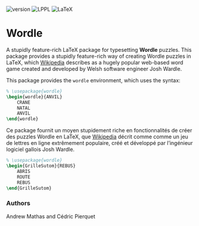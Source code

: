 ![v![]()ersion](https://img.shields.io/github/v/tag/AndrewMathas/wordle?color=success&label=version)
![LPPL](https://img.shields.io/badge/license-LPPLv1.3c-blueviolet.svg)
![LaTeX](https://img.shields.io/badge/latex-20B2AA?logo=Latex)

# Wordle

A stupidly feature-rich LaTeX package for typesetting **Wordle** puzzles. This package provides a stupidly feature-rich way of creating Wordle puzzles in LaTeX, which [Wikipedia](https://en.wikipedia.org/wiki/Wordle) describes as a hugely popular web-based word game created and developed by Welsh software engineer Josh Wardle. 

This package provides the `wordle` environment, which uses the syntax:

```tex
% \usepackage{wordle}
\begin{wordle}{ANVIL}
    CRANE
    NATAL
    ANVIL
\end{wordle}
```

Ce package fournit un moyen stupidement riche en fonctionnalités de créer des puzzles Wordle en LaTeX, que [Wikipedia](https://en.wikipedia.org/wiki/Wordle) décrit comme comme un jeu de lettres en ligne extrêmement populaire, créé et développé par l’ingénieur logiciel gallois Josh Wardle. 

```tex
% \usepackage{wordle}
\begin{GrilleSutom}{REBUS}
    ABRIS
    ROUTE
    REBUS
\end{GrilleSutom}
```

### Authors
Andrew Mathas and Cédric Pierquet

